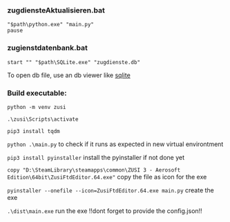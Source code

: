 ### zugdiensteAktualisieren.bat

```
"$path\python.exe" "main.py"
pause

```

### zugienstdatenbank.bat

```
start "" "$path\SQLite.exe" "zugdienste.db"
```

To open db file, use an db viewer like [sqlite](https://sqlitebrowser.org/dl/)

### Build executable:

`python -m venv zusi`

`.\zusi\Scripts\activate`

`pip3 install tqdm`

`python .\main.py` to check if it runs as expected in new virtual environtment

`pip3 install pyinstaller` install the pyinstaller if not done yet

`copy "D:\SteamLibrary\steamapps\common\ZUSI 3 - Aerosoft Edition\64bit\ZusiFtdEditor.64.exe"` copy the file as icon for the exe

`pyinstaller --onefile --icon=ZusiFtdEditor.64.exe main.py` create the exe

`.\dist\main.exe` run the exe !!dont forget to provide the config.json!!
